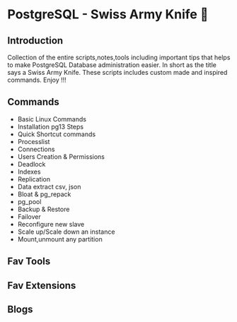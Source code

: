 # PostgreSQL - Swiss Army Knife :knife:

## Introduction
Collection of the entire scripts,notes,tools including important tips that helps to make PostgreSQL Database administration easier. In short as the title says a 
Swiss Army Knife. These scripts includes custom made and inspired commands. Enjoy !!!

## Commands
* Basic Linux Commands 
* Installation pg13 Steps 
* Quick Shortcut commands 
* Processlist 
* Connections
* Users Creation & Permissions
* Deadlock
* Indexes
* Replication
* Data extract csv, json 
* Bloat & pg_repack
* pg_pool
* Backup & Restore
* Failover
* Reconfigure new slave
* Scale up/Scale down an instance
* Mount,unmount any partition

## Fav Tools 

## Fav Extensions 

## Blogs 




